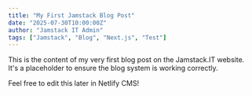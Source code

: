 ```yaml
---
title: "My First Jamstack Blog Post"
date: "2025-07-30T10:00:00Z"
author: "Jamstack IT Admin"
tags: ["Jamstack", "Blog", "Next.js", "Test"]
---
```


This is the content of my very first blog post on the Jamstack.IT website.
It's a placeholder to ensure the blog system is working correctly.

Feel free to edit this later in Netlify CMS!